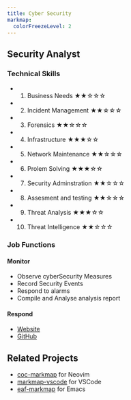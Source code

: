 ```yaml
---
title: Cyber Security
markmap:
  colorFreezeLevel: 2
---
```


## Security Analyst 
### Technical Skills 
 - 1. Business Needs  ★★☆☆☆
 - 2. Incident Management ★★☆☆☆
 - 3. Forensics ★★☆☆☆
 - 4. Infrastructure ★★★☆☆
 - 5. Network Maintenance ★★☆☆☆
 - 6. Prolem Solving ★★★☆☆
 - 7. Security Adminstration ★★☆☆☆
 - 8. Assesment and testing ★★☆☆☆
 - 9. Threat Analysis ★★★☆☆
 - 10. Threat Intelligence ★★☆☆☆

 
### Job Functions
#### Monitor 
 - Observe cyberSecurity Measures
 - Record Security Events
 - Respond to alarms 
 - Compile and Analyse analysis report
#### Respond

- [Website](https://markmap.js.org/)
- [GitHub](https://github.com/gera2ld/markmap)

## Related Projects

- [coc-markmap](https://github.com/gera2ld/coc-markmap) for Neovim
- [markmap-vscode](https://marketplace.visualstudio.com/items?itemName=gera2ld.markmap-vscode) for VSCode
- [eaf-markmap](https://github.com/emacs-eaf/eaf-markmap) for Emacs